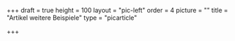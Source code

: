 +++
draft = true
height = 100
layout = "pic-left"
order = 4
picture = ""
title = "Artikel weitere Beispiele"
type = "picarticle"

+++
